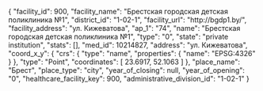 {
    "facility_id": 900,
    "facility_name": "Брестская городская детская поликлиника №1",
    "district_id": "1-02-1",
    "facility_url": "http:\/\/bgdp1.by\/",
    "facility_address": "ул. Кижеватова",
    "ap_1": "74",
    "name": "Брестская городская детская поликлиника №1",
    "type": "0",
    "state": "private institution",
    "stats": [],
    "med_id": 10214827,
    "address": "ул. Кижеватова",
    "coord_x_y": {
        "crs": {
            "type": "name",
            "properties": {
                "name": "EPSG:4326"
            }
        },
        "type": "Point",
        "coordinates": [
            23.6917,
            52.1063
        ]
    },
    "place_name": "Брест",
    "place_type": "city",
    "year_of_closing": null,
    "year_of_opening": "0",
    "healthcare_facility_key": 900,
    "administrative_division_id": "1-02-1"
}